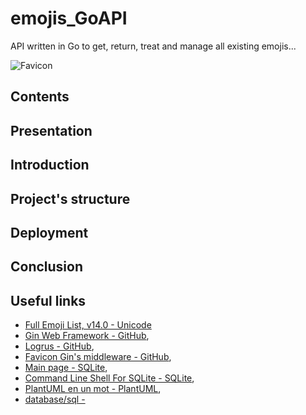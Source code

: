# emojis_GoAPI

API written in Go to get, return, treat and manage all existing emojis...

![Favicon](./favicon.ico)

## Contents

<a name="presentation"></a>
## Presentation

<a name="introduction"></a>
## Introduction

<a name="project_s_structure"></a>
## Project's structure

<a name="deployment"></a>
## Deployment

<a name="conclusion"></a>
## Conclusion

<a name="useful_links"></a>
## Useful links

* [Full Emoji List, v14.0 - Unicode](https://unicode.org/emoji/charts/full-emoji-list.html)
* [Gin Web Framework - GitHub](https://github.com/gin-gonic/gin),
* [Logrus - GitHub](https://github.com/sirupsen/logrus),
* [Favicon Gin's middleware - GitHub](https://github.com/thinkerou/favicon),
* [Main page - SQLite](https://www.sqlite.org/index.html),
* [Command Line Shell For SQLite - SQLite](https://www.sqlite.org/cli.html),
* [PlantUML en un mot - PlantUML](https://plantuml.com/fr/),
* [database/sql - ](https://pkg.go.dev/database/sql)
